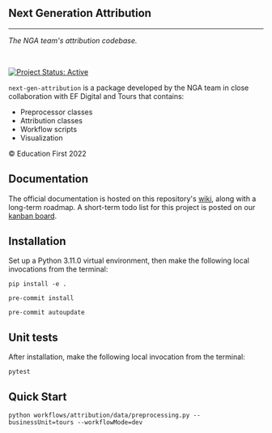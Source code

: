 ## Next Generation Attribution

<hr>

*The NGA team's attribution codebase.*

<br>

[![Project Status: Active](https://www.repostatus.org/badges/latest/active.svg)](https://www.repostatus.org/#active)

`next-gen-attribution` is a package developed by the NGA team in close collaboration with EF Digital and Tours that contains:

- Preprocessor classes
- Attribution classes
- Workflow scripts
- Visualization

© Education First 2022

## Documentation

The official documentation is hosted on this repository's [wiki](), along with a long-term roadmap. A short-term todo list for this project is posted on our [kanban board](https://trello.com/b/r3LKElQD/tours-working-group).


## Installation
Set up a Python 3.11.0 virtual environment, then make the following local invocations from the terminal:

```
pip install -e .

pre-commit install

pre-commit autoupdate
```

## Unit tests

After installation, make the following local invocation from the terminal:
```
pytest
```

## Quick Start

```
python workflows/attribution/data/preprocessing.py --businessUnit=tours --workflowMode=dev
```
